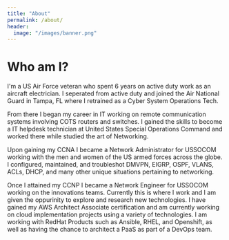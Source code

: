 ```yaml
---
title: "About"
permalink: /about/
header:
  image: "/images/banner.png"
---
```



# Who am I?

I'm a US Air Force veteran who spent 6 years on active duty work as an aircraft electrician. I seperated from active duty and joined the Air National Guard in Tampa, FL where I retrained as a Cyber System Operations Tech. 

From there I began my career in IT working on remote communication systems involving COTS routers and switches. I gained the skills to become a IT helpdesk technician at United States Special Operations Command and worked there while studied the art of Networking.

Upon gaining my CCNA I became a Network Administrator for USSOCOM working with the men and women of the US armed forces across the globe. I configured, maintained, and troubleshot DMVPN, EIGRP, OSPF, VLANS, ACLs, DHCP, and many other unique situations pertaining to networking. 

Once I attained my CCNP I became a Network Engineer for USSOCOM working on the innovations teams. Currently this is where I work and I am given the oppurinity to explore and research new technologies. I have gained my AWS Architect Associate certification and am currently working on cloud implementation projects using a variety of technologies. I am working with RedHat Products such as Ansible, RHEL, and Openshift, as well as having the chance to architect a PaaS as part of a DevOps team. 